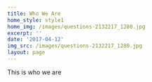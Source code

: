 ```yaml
---
title: Who We Are
home_style: style1
home_img: /images/questions-2132217_1280.jpg
excerpt: ''
date: '2017-04-12'
img_src: /images/questions-2132217_1280.jpg
layout: page
---
```

This is who we are
